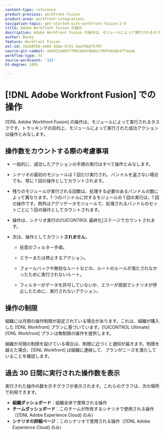 ```yaml
---
content-type: reference
product-previous: workfront-fusion
product-area: workfront-integrations
navigation-topic: get-started-with-workfront-fusion-2-0
title: Adobe Workfront Fusion の操作
description: Adobe Workfront Fusion の操作は、モジュールによって実行されるタスクです。トラッキングの目的上、モジュールによって実行された成功アクションは操作とみなします。
author: Becky
feature: Workfront Fusion
exl-id: 34268fb6-e485-42be-b751-3ee79bbf5797
source-git-commit: abb021a6857f8016d4f8b6bcf99fe818e47faea6
workflow-type: ht
source-wordcount: '332'
ht-degree: 100%

---
```


# [!DNL Adobe Workfront Fusion] での操作

[!DNL Adobe Workfront Fusion] の操作は、モジュールによって実行されるタスクです。トラッキングの目的上、モジュールによって実行された成功アクションは操作とみなします。

## 操作数をカウントする際の考慮事項

* 一般的に、成功したアクションの手順の実行はすべて操作とみなします。

* シナリオの最初のモジュールは 1 回だけ実行され、バンドルを返さない場合でも、常に 1 回の操作としてカウントされます。

* 残りのモジュールが実行される回数は、処理する必要のあるバンドルの数によって異なります。1 つのバンドルに対するモジュールの 1 回の実行は、1 回の操作です。例外はアグリゲータモジュールで、処理されるバンドルのセットごとに 1 回の操作としてカウントされます。

* 操作は、シナリオ実行の[!UICONTROL 最終化]ステージでカウントされます。

* 次は、操作としてカウント&#x200B;**されません**。

   * 任意のフィルター手順。

   * エラーまたは停止するアクション。

   * フォールバックや無効なルートなどの、ルートのルールが満たされなかったために実行されないルート。

   * フィルターがデータを許可していないか、エラーが原因でシナリオが停止したために、実行されないアクション。

## 操作の制限

組織には月間の操作制限が設定されている場合があります。これは、組織が購入した [!DNL Workfront] プランに基づいています。[!UICONTROL Ultimate] [!DNL Workfront] プランは無制限の操作を提供します。

組織が月間の制限を設けている場合は、制限に近づくと通知が届きます。制限を越えた場合、[!DNL Workfront] は組織に連絡して、プランがニーズを満たしていることを確認します。

## 過去 30 日間に実行された操作数を表示

実行された操作の数を示すグラフが表示されます。これらのグラフは、次の場所で利用できます。

* **組織ダッシュボード**：組織全体で使用される操作
* **チームダッシュボード**：このチームが所有するシナリオで使用される操作（[!DNL Adobe Experience Cloud] のみ）
* **シナリオの詳細ページ**：このシナリオで使用される操作（[!DNL Adobe Experience Cloud] のみ）
